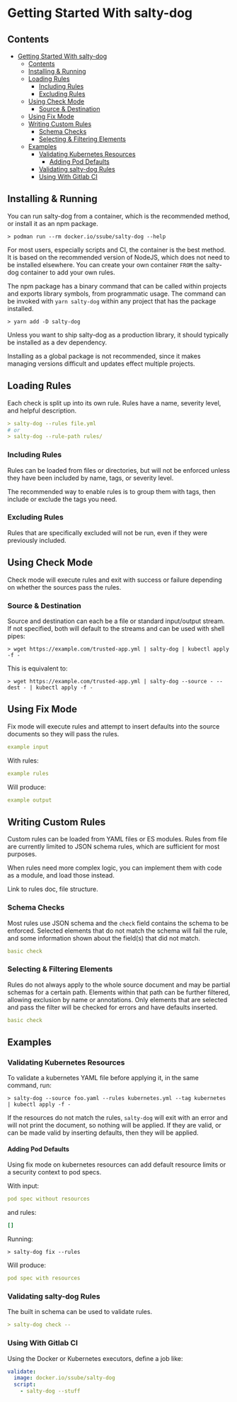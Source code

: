 # Getting Started With salty-dog

## Contents

- [Getting Started With salty-dog](#getting-started-with-salty-dog)
  - [Contents](#contents)
  - [Installing & Running](#installing--running)
  - [Loading Rules](#loading-rules)
    - [Including Rules](#including-rules)
    - [Excluding Rules](#excluding-rules)
  - [Using Check Mode](#using-check-mode)
    - [Source & Destination](#source--destination)
  - [Using Fix Mode](#using-fix-mode)
  - [Writing Custom Rules](#writing-custom-rules)
    - [Schema Checks](#schema-checks)
    - [Selecting & Filtering Elements](#selecting--filtering-elements)
  - [Examples](#examples)
    - [Validating Kubernetes Resources](#validating-kubernetes-resources)
      - [Adding Pod Defaults](#adding-pod-defaults)
    - [Validating salty-dog Rules](#validating-salty-dog-rules)
    - [Using With Gitlab CI](#using-with-gitlab-ci)

## Installing & Running

You can run salty-dog from a container, which is the recommended method, or install it as an npm package.

```shell
> podman run --rm docker.io/ssube/salty-dog --help
```

For most users, especially scripts and CI, the container is the best method. It is based on the recommended version
of NodeJS, which does not need to be installed elsewhere. You can create your own container `FROM` the salty-dog
container to add your own rules.

The npm package has a binary command that can be called within projects and exports library symbols, from programmatic
usage. The command can be invoked with `yarn salty-dog` within any project that has the package installed.

```shell
> yarn add -D salty-dog
```

Unless you want to ship salty-dog as a production library, it should typically be installed as a dev dependency.

Installing as a global package is not recommended, since it makes managing versions difficult and updates effect
multiple projects.

## Loading Rules

Each check is split up into its own rule. Rules have a name, severity level, and helpful description.

```yaml
> salty-dog --rules file.yml
# or
> salty-dog --rule-path rules/
```

### Including Rules

Rules can be loaded from files or directories, but will not be enforced unless they have been included by name, tags,
or severity level.

The recommended way to enable rules is to group them with tags, then include or exclude the tags you need.

### Excluding Rules

Rules that are specifically excluded will not be run, even if they were previously included.

## Using Check Mode

Check mode will execute rules and exit with success or failure depending on whether the sources pass the rules.

### Source & Destination

Source and destination can each be a file or standard input/output stream. If not specified, both will default to the
streams and can be used with shell pipes:

```shell
> wget https://example.com/trusted-app.yml | salty-dog | kubectl apply -f -
```

This is equivalent to:

```shell
> wget https://example.com/trusted-app.yml | salty-dog --source - --dest - | kubectl apply -f -
```

## Using Fix Mode

Fix mode will execute rules and attempt to insert defaults into the source documents so they will pass the rules.

```yaml
example input
```

With rules:

```yaml
example rules
```

Will produce:

```yaml
example output
```

## Writing Custom Rules

Custom rules can be loaded from YAML files or ES modules. Rules from file are currently limited to JSON schema rules,
which are sufficient for most purposes.

When rules need more complex logic, you can implement them with code as a module, and load those instead.

Link to rules doc, file structure.

### Schema Checks

Most rules use JSON schema and the `check` field contains the schema to be enforced. Selected elements that do
not match the schema will fail the rule, and some information shown about the field(s) that did not match.

```yaml
basic check
```

### Selecting & Filtering Elements

Rules do not always apply to the whole source document and may be partial schemas for a certain path. Elements within
that path can be further filtered, allowing exclusion by name or annotations. Only elements that are selected and pass
the filter will be checked for errors and have defaults inserted.

```yaml
basic check
```

## Examples

### Validating Kubernetes Resources

To validate a kubernetes YAML file before applying it, in the same command, run:

```shell
> salty-dog --source foo.yaml --rules kubernetes.yml --tag kubernetes | kubectl apply -f -
```

If the resources do not match the rules, `salty-dog` will exit with an error and will not print the document, so
nothing will be applied. If they are valid, or can be made valid by inserting defaults, then they will be applied.

#### Adding Pod Defaults

Using fix mode on kubernetes resources can add default resource limits or a security context to pod specs.

With input:

```yaml
pod spec without resources
```

and rules:

```yaml
[]
```

Running:

```shell
> salty-dog fix --rules
```

Will produce:

```yaml
pod spec with resources
```

### Validating salty-dog Rules

The built in schema can be used to validate rules.

```yaml
> salty-dog check --
```

### Using With Gitlab CI

Using the Docker or Kubernetes executors, define a job like:

```yaml
validate:
  image: docker.io/ssube/salty-dog
  script:
    - salty-dog --stuff
```
